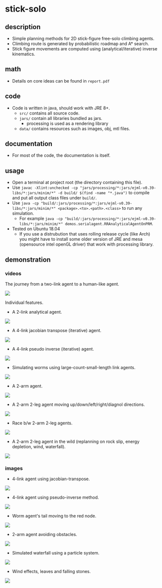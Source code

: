 # stick-solo
## description
- Simple planning methods for 2D stick-figure free-solo climbing agents.
- Climbing route is generated by probabilistic roadmap and A\* search.
- Stick figure movements are computed using (analytical/iterative) inverse kinematics.
## math
- Details on core ideas can be found in `report.pdf`
## code
- Code is written in java, should work with JRE 8+.
    - `src/` contains all source code.
    - `jars/` contain all libraries bundled as jars.
        - processing is used as a rendering library
    - `data/` contains resources such as images, obj, mtl files.
## documentation
- For most of the code, the documentation is itself.
## usage
- Open a terminal at project root (the directory containing this file).
- Use `javac -Xlint:unchecked -cp "jars/processing/*:jars/ejml-v0.39-libs/*:jars/minim/*" -d build/ $(find -name "*.java")` to compile and put all output class files under `build/`.
- Use `java -cp "build/:jars/processing/*:jars/ejml-v0.39-libs/*:jars/minim/*" <package>.<to>.<path>.<class>` to run any simulation.
    - For example `java -cp "build/:jars/processing/*:jars/ejml-v0.39-libs/*:jars/minim/*" demos.serialagent.RRAnalyticalAgentOnPRM`.
- Tested on Ubuntu 18.04
    - If you use a distrubution that uses rolling release cycle (like Arch) you might have to install some older version of JRE and mesa (opensource intel openGL driver) that work with processing library.
## demonstration
### videos
The journey from a two-link agent to a human-like agent.

[![](http://img.youtube.com/vi/bZg6pS2gGPw/0.jpg)](https://www.youtube.com/watch?v=bZg6pS2gGPw)

Individual features.

- A 2-link analytical agent.

[![](http://img.youtube.com/vi/OWxjBbHqCp0/0.jpg)](https://www.youtube.com/watch?v=OWxjBbHqCp0)

- A 4-link jacobian transpose (iterative) agent.

[![](http://img.youtube.com/vi/4sJRt_mUX0I/0.jpg)](https://www.youtube.com/watch?v=4sJRt_mUX0I)

- A 4-link pseudo inverse (iterative) agent.

[![](http://img.youtube.com/vi/ikn62R2-2CE/0.jpg)](https://www.youtube.com/watch?v=ikn62R2-2CE)

- Simulating worms using large-count-small-length link agents.

[![](http://img.youtube.com/vi/bz4wo3fvw58/0.jpg)](https://www.youtube.com/watch?v=bz4wo3fvw58)

- A 2-arm agent.

[![](http://img.youtube.com/vi/RF-y1tmfS_8/0.jpg)](https://www.youtube.com/watch?v=RF-y1tmfS_8)

- A 2-arm 2-leg agent moving up/down/left/right/diagnol directions.

[![](http://img.youtube.com/vi/MM86jNcRnC0/0.jpg)](https://www.youtube.com/watch?v=MM86jNcRnC0)

- Race b/w 2-arm 2-leg agents.

[![](http://img.youtube.com/vi/4JfZWP0Xbcc/0.jpg)](https://www.youtube.com/watch?v=4JfZWP0Xbcc)

- A 2-arm 2-leg agent in the wild (replanning on rock slip, energy depletion, wind, waterfall).

[![](http://img.youtube.com/vi/NdP2i9E-D2E/0.jpg)](https://www.youtube.com/watch?v=NdP2i9E-D2E)
### images
- 4-link agent using jacobian-transpose.

![](github/jacobian-transpose.jpg)

- 4-link agent using pseudo-inverse method.

![](github/pseudo-inverse.jpg)

- Worm agent's tail moving to the red node.

![](github/worm.jpg)

- 2-arm agent avoiding obstacles.

![](github/2-arm.jpg)

- Simulated waterfall using a particle system.

![](github/waterfall.png)

- Wind effects, leaves and falling stones.

![](github/wind.jpg)
